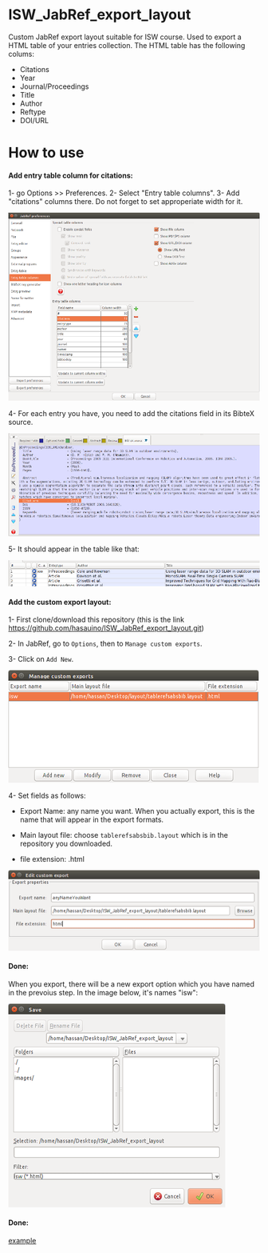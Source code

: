 # ISW_JabRef_export_layout
Custom JabRef export layout suitable for ISW course. Used to export a HTML table of your entries collection. The HTML table has
the following colums:

- Citations
- Year
- Journal/Proceedings
- Title
- Author
- Reftype
- DOI/URL

# How to use

#### Add entry table column for citations:

1- go Options >> Preferences.
2- Select "Entry table columns".
3- Add "citations" columns there. Do not forget to set approperiate width for it. 

![alt text](https://raw.githubusercontent.com/hasauino/ISW_JabRef_export_layout/master/images/1.png "Add entry table column for citations")

4- For each entry you have, you need to add the citations field in its BibteX source.

![alt text](https://raw.githubusercontent.com/hasauino/ISW_JabRef_export_layout/master/images/2.png "Add entry table column for citations")

5- It should appear in the table like that:

![alt text](https://raw.githubusercontent.com/hasauino/ISW_JabRef_export_layout/master/images/3.png "Add entry table column for citations")

#### Add the custom export layout:

1- First clone/download this repository (this is the link https://github.com/hasauino/ISW_JabRef_export_layout.git)

2- In JabRef, go to ```Options```, then to ```Manage custom exports```.

3- Click on ```Add New```.

![alt text](https://raw.githubusercontent.com/hasauino/ISW_JabRef_export_layout/master/images/4.png "Add entry table column for citations")

4- Set fields as follows:

- Export Name: any name you want. When you actually export, this is the name that will appear in the export formats.

- Main layout file: choose ```tablerefsabsbib.layout``` which is in the repository you downloaded.

- file extension: .html

![alt text](https://raw.githubusercontent.com/hasauino/ISW_JabRef_export_layout/master/images/5.png "Add entry table column for citations")



#### Done:
When you export, there will be a new export option which you have named in the prevoius step. In the image below, it's names "isw":

![alt text](https://raw.githubusercontent.com/hasauino/ISW_JabRef_export_layout/master/images/6.png "Add entry table column for citations")

#### Done:
[example](https://hasauino.github.io/ISW_stuff/top100.html)
